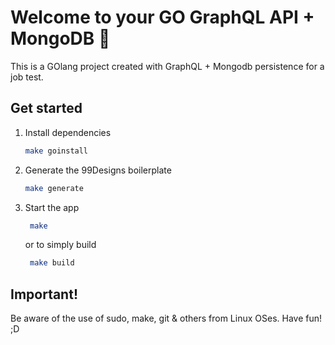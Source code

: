 # Welcome to your GO GraphQL API + MongoDB 👋

This is a GOlang project created with GraphQL + Mongodb persistence for a job test.

## Get started

1. Install dependencies

   ```bash
   make goinstall
   ```

2. Generate the 99Designs boilerplate

    ```bash
   make generate
   ```
3. Start the app

   ```bash
    make
   ```
   or to simply build

   ```bash
    make build
   ```

## Important!

Be aware of the use of sudo, make, git & others from Linux OSes. Have fun! ;D
